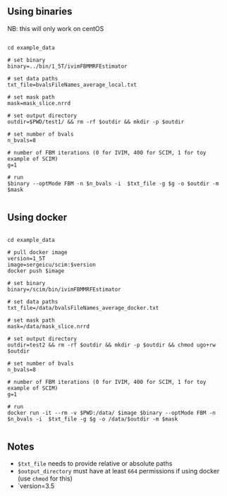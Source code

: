 ## Using binaries 

NB: this will only work on centOS

```

cd example_data 

# set binary 
binary=../bin/1_5T/ivimFBMMRFEstimator

# set data paths 
txt_file=bvalsFileNames_average_local.txt

# set mask path 
mask=mask_slice.nrrd

# set output directory 
outdir=$PWD/test1/ && rm -rf $outdir && mkdir -p $outdir

# set number of bvals 
n_bvals=8

# number of FBM iterations (0 for IVIM, 400 for SCIM, 1 for toy example of SCIM) 
g=1 

# run 
$binary --optMode FBM -n $n_bvals -i  $txt_file -g $g -o $outdir -m $mask


```

## Using docker 

```

cd example_data 

# pull docker image
version=1_5T
image=sergeicu/scim:$version
docker push $image

# set binary
binary=/scim/bin/ivimFBMMRFEstimator

# set data paths 
txt_file=/data/bvalsFileNames_average_docker.txt

# set mask path 
mask=/data/mask_slice.nrrd

# set output directory 
outdir=test2 && rm -rf $outdir && mkdir -p $outdir && chmod ugo+rw $outdir

# set number of bvals 
n_bvals=8

# number of FBM iterations (0 for IVIM, 400 for SCIM, 1 for toy example of SCIM) 
g=1 

# run 
docker run -it --rm -v $PWD:/data/ $image $binary --optMode FBM -n $n_bvals -i  $txt_file -g $g -o /data/$outdir -m $mask


```



## Notes
- `$txt_file` needs to provide relative or absolute paths
- `$output_directory` must have at least `664` permissions if using docker (use `chmod` for this) 
- `version=3.5
